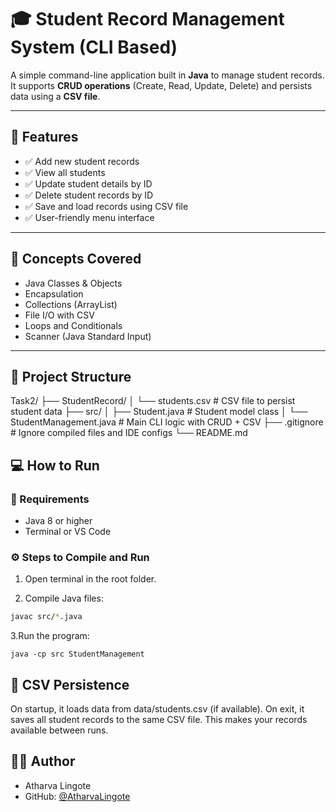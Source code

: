 # 🎓 Student Record Management System (CLI Based)

A simple command-line application built in **Java** to manage student records. It supports **CRUD operations** (Create, Read, Update, Delete) and persists data using a **CSV file**.

---

## 🚀 Features

- ✅ Add new student records
- ✅ View all students
- ✅ Update student details by ID
- ✅ Delete student records by ID
- ✅ Save and load records using CSV file
- ✅ User-friendly menu interface

---

## 🧠 Concepts Covered

- Java Classes & Objects
- Encapsulation
- Collections (ArrayList)
- File I/O with CSV
- Loops and Conditionals
- Scanner (Java Standard Input)

---

## 📁 Project Structure

Task2/
├── StudentRecord/
│ └── students.csv # CSV file to persist student data
├── src/
│ ├── Student.java # Student model class
│ └── StudentManagement.java # Main CLI logic with CRUD + CSV
├── .gitignore # Ignore compiled files and IDE configs
└── README.md

## 💻 How to Run

### 🧾 Requirements
- Java 8 or higher
- Terminal or VS Code

### ⚙️ Steps to Compile and Run

1. Open terminal in the root folder.

2. Compile Java files:
```bash
javac src/*.java
```

3.Run the program:
```
java -cp src StudentManagement
```

## 💾 CSV Persistence

On startup, it loads data from data/students.csv (if available).
On exit, it saves all student records to the same CSV file.
This makes your records available between runs.

## 👨‍💻 Author
- Atharva Lingote
- GitHub:  [@AtharvaLingote](https://github.com/AtharvaLingote)

